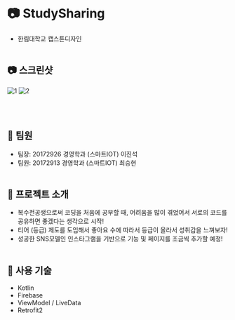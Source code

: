 # 📷 StudySharing

- 한림대학교 캡스톤디자인
  <br>
  <br>

## 📷 스크린샷

![1](https://user-images.githubusercontent.com/87289223/234354672-8fbb669c-f01c-450f-aae7-f8c9a8bf4711.PNG)
![2](https://user-images.githubusercontent.com/87289223/234354680-bb541f75-7a32-4276-b2ba-94a29d137129.PNG)

<br>
<br>

## 📝 팀원

- 팀장: 20172926 경영학과 (스마트IOT) 이진석
- 팀원: 20172913 경영학과 (스마트IOT) 최승현
  <br>
  <br>

## 📝 프로젝트 소개

- 복수전공생으로써 코딩을 처음에 공부할 때, 어려움을 많이 겪었어서 서로의 코드를 공유하면 좋겠다는 생각으로 시작!
- 티어 (등급) 제도를 도입해서 좋아요 수에 따라서 등급이 올라서 성취감을 느껴보자!
- 성공한 SNS모델인 인스타그램을 기반으로 기능 및 페이지를 조금씩 추가할 예정!
  <br>
  <br>

## 📝 사용 기술

- Kotlin
- Firebase
- ViewModel / LiveData
- Retrofit2
  <br>
  <br>
